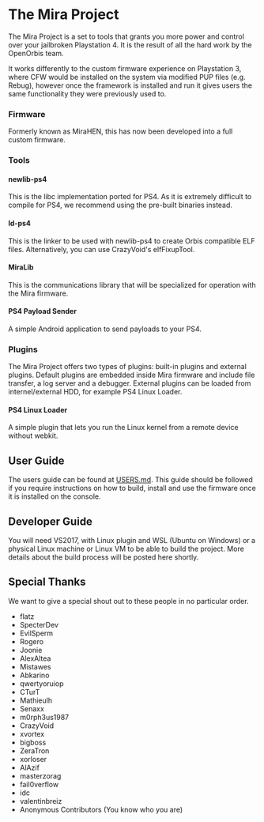 # The Mira Project
The Mira Project is a set to tools that grants you more power and control over your jailbroken Playstation 4. It is the result of all the  hard work by the OpenOrbis team.

It works differently to the custom firmware experience on Playstation 3, where CFW would be installed on the system via modified PUP files (e.g. Rebug), however once the framework is installed and run it gives users the same functionality they were previously used to.

### Firmware
Formerly known as MiraHEN, this has now been developed into a full custom firmware.

### Tools
#### newlib-ps4
This is the libc implementation ported for PS4. As it is extremely difficult to compile for PS4, we recommend using the pre-built binaries instead.

#### ld-ps4
This is the linker to be used with newlib-ps4 to create Orbis compatible ELF files. Alternatively, you can use CrazyVoid's elfFixupTool.

#### MiraLib
This is the communications library that will be specialized for operation with the Mira firmware.

#### PS4 Payload Sender
A simple Android application to send payloads to your PS4.

### Plugins
The Mira Project offers two types of plugins: built-in plugins and external plugins. Default plugins are embedded inside Mira firmware and include file transfer, a log server and a debugger. External plugins can be loaded from internel/external HDD, for example PS4 Linux Loader.

#### PS4 Linux Loader
A simple plugin that lets you run the Linux kernel from a remote device without webkit.

## User Guide
The users guide can be found at [USERS.md](https://github.com/OpenOrbis/mira-project/blob/master/USERS.md). This guide should be followed if you require instructions on how to build, install and use the firmware once it is installed on the console.

## Developer Guide
You will need VS2017, with Linux plugin and WSL (Ubuntu on Windows) or a physical Linux machine or Linux VM to be able to build the project. More details about the build process will be posted here shortly.

## Special Thanks
We want to give a special shout out to these people in no particular order.

* flatz
* SpecterDev
* EvilSperm
* Rogero
* Joonie
* AlexAltea
* Mistawes
* Abkarino
* qwertyoruiop
* CTurT
* Mathieulh
* Senaxx
* m0rph3us1987
* CrazyVoid
* xvortex
* bigboss
* ZeraTron
* xorloser
* AlAzif
* masterzorag
* fail0verflow
* idc
* valentinbreiz
* Anonymous Contributors (You know who you are)
